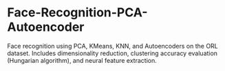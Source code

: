 # Face-Recognition-PCA-Autoencoder
Face recognition using PCA, KMeans, KNN, and Autoencoders on the ORL dataset. Includes dimensionality reduction, clustering accuracy evaluation (Hungarian algorithm), and neural feature extraction.

